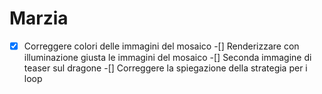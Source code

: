 # Marzia
-[x] Correggere colori delle immagini del mosaico
-[] Renderizzare con illuminazione giusta le immagini del mosaico
-[] Seconda immagine di teaser sul dragone
-[] Correggere la spiegazione della strategia per i loop